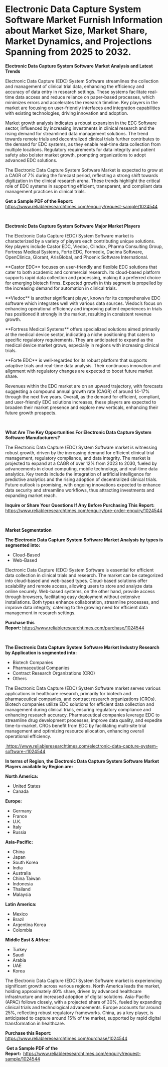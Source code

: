 <p><h1>Electronic Data Capture System Software Market Furnish Information about Market Size, Market Share, Market Dynamics, and Projections Spanning from 2025 to 2032.</h1></p><p><strong>Electronic Data Capture System Software Market Analysis and Latest Trends</strong></p>
<p><p>Electronic Data Capture (EDC) System Software streamlines the collection and management of clinical trial data, enhancing the efficiency and accuracy of data entry in research settings. These systems facilitate real-time data access and reduce reliance on paper-based processes, which minimizes errors and accelerates the research timeline. Key players in the market are focusing on user-friendly interfaces and integration capabilities with existing technologies, driving innovation and adoption.</p><p>Market growth analysis indicates a robust expansion in the EDC Software sector, influenced by increasing investments in clinical research and the rising demand for streamlined data management solutions. The trend towards remote trials and decentralized clinical trials further contributes to the demand for EDC systems, as they enable real-time data collection from multiple locations. Regulatory requirements for data integrity and patient safety also bolster market growth, prompting organizations to adopt advanced EDC solutions.</p><p>The Electronic Data Capture System Software Market is expected to grow at a CAGR of 7% during the forecast period, reflecting a strong shift towards digitization in the clinical research arena. These trends highlight the critical role of EDC systems in supporting efficient, transparent, and compliant data management practices in clinical trials.</p></p>
<p><strong>Get a Sample PDF of the Report:&nbsp;</strong> <a href="https://www.reliableresearchtimes.com/enquiry/request-sample/1024544?utm_campaign=2203&utm_medium=2&utm_source=Github&utm_content=ia&utm_term=18042025&utm_id=electronic-data-capture-system-software">https://www.reliableresearchtimes.com/enquiry/request-sample/1024544</a></p>
<p>&nbsp;</p>
<p><strong>Electronic Data Capture System Software Major Market Players</strong></p>
<p><p>The Electronic Data Capture (EDC) System Software market is characterized by a variety of players each contributing unique solutions. Key players include Castor EDC, Viedoc, Clindox, Pharma Consulting Group, Fortress Medical Systems, Forte EDC, Formedix, Dacima Software, OpenClinica, Glorant, ArisGlobal, and Phoenix Software International. </p><p>**Castor EDC** focuses on user-friendly and flexible EDC solutions that cater to both academic and commercial research. Its cloud-based platform supports rapid data collection and processing, making it a preferred choice for emerging biotech firms. Expected growth in this segment is propelled by the increasing demand for automation in clinical trials.</p><p>**Viedoc** is another significant player, known for its comprehensive EDC software which integrates well with various data sources. Viedoc’s focus on enhancing operational efficiency and improving patient experiences in trials has positioned it strongly in the market, resulting in consistent revenue growth.</p><p>**Fortress Medical Systems** offers specialized solutions aimed primarily at the medical device sector, indicating a niche positioning that caters to specific regulatory requirements. They are anticipated to expand as the medical device market grows, especially in regions with increasing clinical trials.</p><p>**Forte EDC** is well-regarded for its robust platform that supports adaptive trials and real-time data analysis. Their continuous innovation and alignment with regulatory changes are expected to boost future market share.</p><p>Revenues within the EDC market are on an upward trajectory, with forecasts suggesting a compound annual growth rate (CAGR) of around 14-17% through the next five years. Overall, as the demand for efficient, compliant, and user-friendly EDC solutions increases, these players are expected to broaden their market presence and explore new verticals, enhancing their future growth prospects.</p></p>
<p>&nbsp;</p>
<p><strong>What Are The Key Opportunities For Electronic Data Capture System Software Manufacturers?</strong></p>
<p><p>The Electronic Data Capture (EDC) System Software market is witnessing robust growth, driven by the increasing demand for efficient clinical trial management, regulatory compliance, and data integrity. The market is projected to expand at a CAGR of over 12% from 2023 to 2030, fueled by advancements in cloud computing, mobile technology, and real-time data analytics. Key trends include the integration of artificial intelligence for predictive analytics and the rising adoption of decentralized clinical trials. Future outlook is promising, with ongoing innovations expected to enhance data security and streamline workflows, thus attracting investments and expanding market reach.</p></p>
<p><strong>Inquire or Share Your Questions If Any Before Purchasing This Report:</strong> <a href="https://www.reliableresearchtimes.com/enquiry/pre-order-enquiry/1024544?utm_campaign=2203&utm_medium=2&utm_source=Github&utm_content=ia&utm_term=18042025&utm_id=electronic-data-capture-system-software">https://www.reliableresearchtimes.com/enquiry/pre-order-enquiry/1024544</a></p>
<p>&nbsp;</p>
<p><strong>Market Segmentation</strong></p>
<p><strong>The Electronic Data Capture System Software Market Analysis by types is segmented into:</strong></p>
<p><ul><li>Cloud-Based</li><li>Web-Based</li></ul></p>
<p><p>Electronic Data Capture (EDC) System Software is essential for efficient data collection in clinical trials and research. The market can be categorized into cloud-based and web-based types. Cloud-based solutions offer scalability and remote access, allowing users to store and analyze data online securely. Web-based systems, on the other hand, provide access through browsers, facilitating easy deployment without extensive installations. Both types enhance collaboration, streamline processes, and improve data integrity, catering to the growing need for efficient data management in research settings.</p></p>
<p><strong>Purchase this Report:&nbsp;</strong><a href="https://www.reliableresearchtimes.com/purchase/1024544?utm_campaign=2203&utm_medium=2&utm_source=Github&utm_content=ia&utm_term=18042025&utm_id=electronic-data-capture-system-software">https://www.reliableresearchtimes.com/purchase/1024544</a></p>
<p>&nbsp;</p>
<p><strong>The Electronic Data Capture System Software Market Industry Research by Application is segmented into:</strong></p>
<p><ul><li>Biotech Companies</li><li>Pharmaceutical Companies</li><li>Contract Research Organizations (CRO)</li><li>Others</li></ul></p>
<p><p>The Electronic Data Capture (EDC) System Software market serves various applications in healthcare research, primarily for biotech and pharmaceutical companies, and contract research organizations (CROs). Biotech companies utilize EDC solutions for efficient data collection and management during clinical trials, ensuring regulatory compliance and enhancing research accuracy. Pharmaceutical companies leverage EDC to streamline drug development processes, improve data quality, and expedite time-to-market. CROs benefit from EDC by facilitating multi-site trial management and optimizing resource allocation, enhancing overall operational efficiency.</p></p>
<p><a href="https://www.reliableresearchtimes.com/electronic-data-capture-system-software-r1024544?utm_campaign=2203&utm_medium=2&utm_source=Github&utm_content=ia&utm_term=18042025&utm_id=electronic-data-capture-system-software">&nbsp;https://www.reliableresearchtimes.com/electronic-data-capture-system-software-r1024544</a></p>
<p><strong>In terms of Region, the Electronic Data Capture System Software Market Players available by Region are:</strong></p>
<p>
    <p> <strong> North America: </strong>
        <ul>
            <li>United States</li>
            <li>Canada</li>
        </ul>
        </p> 
    <p> <strong> Europe: </strong>
        <ul>
            <li>Germany</li>
            <li>France</li>
            <li>U.K.</li>
            <li>Italy</li>
            <li>Russia</li>
        </ul>
        </p> 
    <p> <strong> Asia-Pacific: </strong>
        <ul>
            <li>China</li>
            <li>Japan</li>
            <li>South Korea</li>
            <li>India</li>
            <li>Australia</li>
            <li>China Taiwan</li>
            <li>Indonesia</li>
            <li>Thailand</li>
            <li>Malaysia</li>
        </ul>
        </p> 
    <p> <strong> Latin America: </strong>
        <ul>
            <li>Mexico</li>
            <li>Brazil</li>
            <li>Argentina Korea</li>
            <li>Colombia</li>
        </ul>
        </p> 
    <p> <strong> Middle East & Africa: </strong>
        <ul>
            <li>Turkey</li>
            <li>Saudi</li>
            <li>Arabia</li>
            <li>UAE</li>
            <li>Korea</li>
        </ul>
    </p>
    </p>
<p><p>The Electronic Data Capture (EDC) System Software market is experiencing significant growth across various regions. North America leads the market, holding approximately 40% share, driven by advanced healthcare infrastructure and increased adoption of digital solutions. Asia-Pacific (APAC) follows closely, with a projected share of 30%, fueled by expanding clinical trials and technological advancements. Europe accounts for around 25%, reflecting robust regulatory frameworks. China, as a key player, is anticipated to capture around 15% of the market, supported by rapid digital transformation in healthcare.</p></p>
<p><strong>Purchase this Report: </strong><a href="https://www.reliableresearchtimes.com/purchase/1024544?utm_campaign=2203&utm_medium=2&utm_source=Github&utm_content=ia&utm_term=18042025&utm_id=electronic-data-capture-system-software">https://www.reliableresearchtimes.com/purchase/1024544</a></p>
<p>&nbsp;<strong>Get a Sample PDF of the Report:&nbsp;&nbsp;</strong><a href="https://www.reliableresearchtimes.com/enquiry/request-sample/1024544?utm_campaign=2203&utm_medium=2&utm_source=Github&utm_content=ia&utm_term=18042025&utm_id=electronic-data-capture-system-software">https://www.reliableresearchtimes.com/enquiry/request-sample/1024544</a></p>
<p><strong></strong></p>
<p><p></p><p></p><p></p></p>